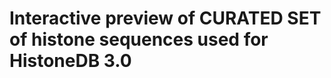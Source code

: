 <script src="//cdn.bio.sh/msa/1.0/msa.min.gz.js"></script>
# Interactive preview of CURATED SET of histone sequences used for HistoneDB 3.0



<div id="yourDiv" class="biojs_msa_div"></div>



<script>
        // this is a way how you use a bundled file parser
        // set your custom properties
        // @see: https://github.com/greenify/biojs-vis-msa/tree/master/src/g 
        var opts = {
			el: document.getElementById("yourDiv"),
        	vis: {
            	conserv: false,
            	overviewbox: false,
            	seqlogo: true
        	},
        	conf: {
            	dropImport: true
        	},
        	zoomer: {
        	    menuFontsize: "12px",
        	    autoResize: true
        	}
		};

        // init msa
        var m = new msa.msa(opts);

        // search in URL for fasta or clustal
        function getURLParameter(name) {
            return decodeURIComponent((new RegExp('[?|&]' + name + '=' + '([^&;]+?)(&|#|;|$)').exec(location.search) || [, ""])[1].replace(/\+/g, '%20')) || null;
        }

        var defaultURL = "https://raw.githubusercontent.com/greenify/msa/master/snippets/data/fer1.clustal";
        var url = getURLParameter('seq') || defaultURL;

        m.u.file.importURL(url, renderMSA);

        function renderMSA() {

            // the menu is independent to the MSA container
            var menuOpts = {
				el: document.getElementById('div'),
				msa: m
			};
            var defMenu = new msa.menu.defaultmenu(menuOpts);
            m.addView("menu", defMenu);

            // call render at the end to display the whole MSA
            m.render();
        }
    </script>
